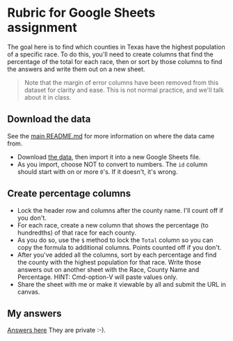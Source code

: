# Rubric for Google Sheets assignment

The goal here is to find which counties in Texas have the highest population of a specific race. To do this, you'll need to create columns that find the percentage of the total for each race, then or sort by those columns to find the answers and write them out on a new sheet.

> Note that the margin of error columns have been removed from this dataset for clarity and ease. This is not normal practice, and we'll talk about it in class.

## Download the data

See the [main README.md](../README.md) for more information on where the data came from.

- Download [the data](ACSDT5Y2017.B03002.csv?raw=true), then import it into a new Google Sheets file.
- As you import, choose NOT to convert to numbers. The `id` column should start with on or more `0`'s. If it doesn't, it's wrong.

## Create percentage columns

- Lock the header row and columns after the county name. I'll count off if you don't.
- For each race, create a new column that shows the percentage (to hundredths) of that race for each county.
- As you do so, use the `$` method to lock the `Total` column so you can copy the formula to additional columns. Points counted off if you don't.
- After you've added all the columns, sort by each percentage and find the county with the highest population for that race. Write those answers out on another sheet with the Race, County Name and Percentage. HINT: Cmd-option-V will paste values only.
- Share the sheet with me or make it viewable by all and submit the URL in canvas.

## My answers

[Answers here](https://docs.google.com/spreadsheets/d/1unx5IuH-fNcZZcHEPD_5w74XFixtmSPXmOPuEGOdrwM/edit#gid=245873501) They are private :-).
